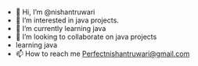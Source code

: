 - 👋 Hi, I’m @nishantruwari
- 👀 I’m interested in java projects.
- 🌱 I’m currently learning java
- 💞️ I’m looking to collaborate on java projects
-   learning java 
- 📫 How to reach me Perfectnishantruwari@gmail.com 

<!---
nishantruwari/nishantruwari is a ✨ special ✨ repository because its `README.md` (this file) appears on your GitHub profile.
You can click the Preview link to take a look at your changes.
--->
